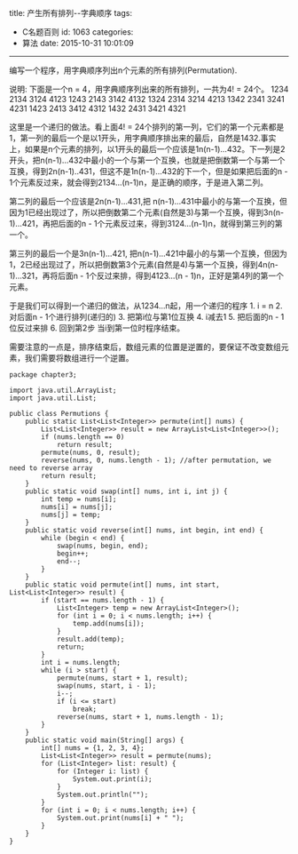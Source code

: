 title: 产生所有排列--字典顺序
tags:
  - C名题百则
id: 1063
categories:
  - 算法
date: 2015-10-31 10:01:09
---

编写一个程序，用字典顺序列出n个元素的所有排列(Permutation).

说明:
下面是一个n = 4，用字典顺序列出来的所有排列，一共为4! = 24个。
1234    2134    3124    4123
1243    2143    3142    4132
1324    2314    3214    4213
1342    2341    3241    4231
1423    2413    3412    4312
1432    2431    3421    4321

这里是一个递归的做法。看上面4! = 24个排列的第一列，它们的第一个元素都是1，第一列的最后一个是以1开头，用字典顺序排出来的最后，自然是1432.事实上，如果是n个元素的排列，以1开头的最后一个应该是1n(n-1)...432。下一列是2开头，把n(n-1)...432中最小的一个与第一个互换，也就是把倒数第一个与第一个互换，得到2n(n-1)..431，但这不是1n(n-1)...432的下一个，但是如果把后面的n - 1个元素反过来，就会得到2134...(n-1)n，是正确的顺序，于是进入第二列。

第二列的最后一个应该是2n(n-1)...431,把 n(n-1)...431中最小的与第一个互换，但因为1已经出现过了，所以把倒数第二个元素(自然是3)与第一个互换，得到3n(n-1)...421，再把后面的n - 1个元素反过来，得到3124...(n-1)n，就得到第三列的第一个。

第三列的最后一个是3n(n-1)...421, 把n(n-1)...421中最小的与第一个互换，但因为1，2已经出现过了，所以把倒数第3个元素(自然是4)与第一个互换，得到4n(n-1)...321，再将后面n - 1个反过来排，得到4123...(n - 1)n，正好是第4列的第一个元素。

于是我们可以得到一个递归的做法，从1234...n起，用一个递归的程序
1\. i = n
2\. 对后面n - 1个进行排列(递归的)
3\. 把第i位与第1位互换
4\. i减去1
5\. 把后面的n - 1位反过来排
6\. 回到第2步
当i到第一位时程序结束。

需要注意的一点是，排序结束后，数组元素的位置是逆置的，要保证不改变数组元素，我们需要将数组进行一个逆置。
``` 
package chapter3;

import java.util.ArrayList;
import java.util.List;

public class Permutions {
    public static List<List<Integer>> permute(int[] nums) {
        List<List<Integer>> result = new ArrayList<List<Integer>>();
        if (nums.length == 0)
            return result;
        permute(nums, 0, result);
        reverse(nums, 0, nums.length - 1); //after permutation, we need to reverse array
        return result;
    }
    public static void swap(int[] nums, int i, int j) {
        int temp = nums[i];
        nums[i] = nums[j];
        nums[j] = temp;
    }
    public static void reverse(int[] nums, int begin, int end) {
        while (begin < end) {
            swap(nums, begin, end);
            begin++;
            end--;
        }
    }
    public static void permute(int[] nums, int start, List<List<Integer>> result) {
        if (start == nums.length - 1) {
            List<Integer> temp = new ArrayList<Integer>();
            for (int i = 0; i < nums.length; i++) {
                temp.add(nums[i]);
            }
            result.add(temp);
            return;
        }
        int i = nums.length;
        while (i > start) {
            permute(nums, start + 1, result);
            swap(nums, start, i - 1);
            i--;
            if (i <= start)
                break;
            reverse(nums, start + 1, nums.length - 1);    
        }
    }
    public static void main(String[] args) {
        int[] nums = {1, 2, 3, 4};
        List<List<Integer>> result = permute(nums);
        for (List<Integer> list: result) {
            for (Integer i: list) {
                System.out.print(i);
            }
            System.out.println("");
        }
        for (int i = 0; i < nums.length; i++) {
            System.out.print(nums[i] + " ");
        }
    }
}
```
